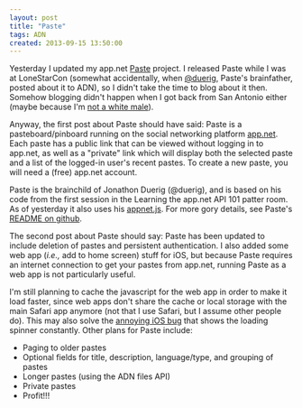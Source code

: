 ```yaml
---
layout: post
title: "Paste"
tags: ADN
created: 2013-09-15 13:50:00
---
```

Yesterday I updated my app.net [Paste](http://paste-app.net/) project.  I released Paste while I was at LoneStarCon (somewhat accidentally, when [@duerig](https://alpha.app.net/duerig), Paste's brainfather, posted about it to ADN), so I didn't take the time to blog about it then.  Somehow blogging didn't happen when I got back from San Antonio either (maybe because I'm [not a white male](http://www.garann.com/dev/2013/how-to-blog-about-code-and-give-zero-fucks/)).

Anyway, the first post about Paste should have said: Paste is a pasteboard/pinboard running on the social networking platform [app.net](http://app.net/). Each paste has a public link that can be viewed without logging in to app.net, as well as a "private" link which will display both the selected paste and a list of the logged-in user's recent pastes. To create a new paste, you will need a (free) app.net account.  

Paste is the brainchild of Jonathon Duerig (@duerig), and is based on his code from the first session in the Learning the app.net API 101 patter room.  As of yesterday it also uses his [appnet.js](https://github.com/duerig/appnet.js). For more gory details, see Paste's [README on github](https://github.com/mcdemarco/paste/blob/master/README.md).

The second post about Paste should say: Paste has been updated to include deletion of pastes and persistent authentication.  I also added some web app (*i.e.,* add to home screen) stuff for iOS, but because Paste requires an internet connection to get your pastes from app.net, running Paste as a web app is not particularly useful.

I'm still planning to cache the javascript for the web app in order to make it load faster, since web apps don't share the cache or local storage with the main Safari app anymore (not that I use Safari, but I assume other people do).  This may also solve the [annoying iOS bug](http://stackoverflow.com/questions/14572825/ios-network-activity-indicator-keeps-spinning-in-web-app-added-to-home-screen) that shows the loading spinner constantly.  Other plans for Paste include:

* Paging to older pastes
* Optional fields for title, description, language/type, and grouping of pastes
* Longer pastes (using the ADN files API)
* Private pastes
* Profit!!!
